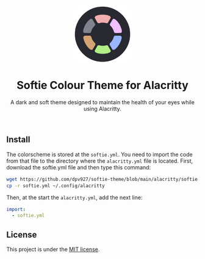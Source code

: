 <div class="logo" align="center">
  <img src="../resources/images/logout.png" width="150">
</div>

<h1 class="title" align="center">
  Softie Colour Theme for Alacritty
  <br>
</h1>

<div class="description" align="center">
  <p>A dark and soft theme designed to maintain the health of your eyes while using Alacritty.</p>
</div>
<br>

<div class="preview" align="center">
<!-- La capura de pantalla va aqui -->
</div>

## Install
The colorscheme is stored at the `softie.yml`. You need to import the code from that file to the directory where the `alacritty.yml` file is located. First, download the softie.yml file and then type this command:

```bash
wget https://github.com/dpv927/softie-theme/blob/main/alacritty/softie.yml
cp -r softie.yml ~/.config/alacritty 
```

Then, at the start the `alacritty.yml`, add the next line:
```yml
import:
  - softie.yml
```

## License

This project is under the [MIT license](LICENSE).
